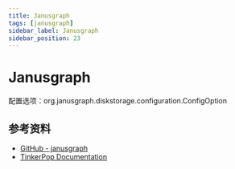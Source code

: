 ```yaml
---
title: Janusgraph
tags: [janusgraph]
sidebar_label: Janusgraph
sidebar_position: 23
---
```


# Janusgraph

配置选项：org.janusgraph.diskstorage.configuration.ConfigOption

## 参考资料

* [GitHub - janusgraph](https://github.com/JanusGraph/janusgraph)
* [TinkerPop Documentation](https://tinkerpop.apache.org/docs/3.5.3/reference/)